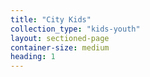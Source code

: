 ```yaml
---
title: "City Kids"
collection_type: "kids-youth"
layout: sectioned-page
container-size: medium
heading: 1
---
```

